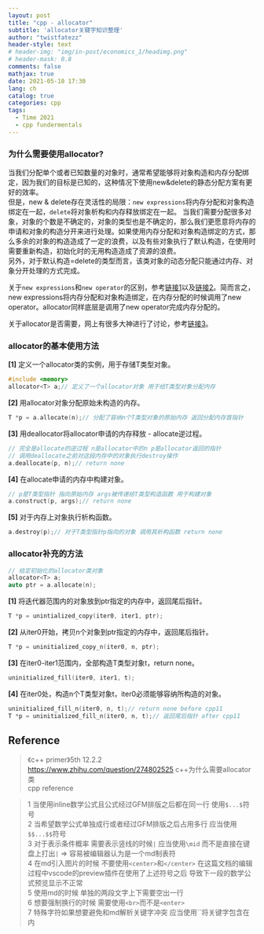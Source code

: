 ```yaml
---
layout: post
title: "cpp - allocator"
subtitle: 'allocator关键字知识整理'
author: "twistfatezz"
header-style: text
# header-img: "img/in-post/economics_1/headimg.png"
# header-mask: 0.8
comments: false 
mathjax: true
date: 2021-05-10 17:30
lang: ch 
catalog: true 
categories: cpp 
tags:
  - Time 2021
  - cpp fundermentals
---
```

### 为什么需要使用allocator?
当我们分配单个或者已知数量的对象时，通常希望能够将对象构造和内存分配绑定，因为我们的目标是已知的，这种情况下使用new&delete的静态分配方案有更好的效率。<br>
但是，new & delete存在灵活性的局限：`new expressions`将内存分配和对象构造绑定在一起，`delete`将对象析构和内存释放绑定在一起。
当我们需要分配很多对象，对象的个数是不确定的，对象的类型也是不确定的，那么我们更愿意将内存的申请和对象的构造分开来进行处理。如果使用内存分配和对象构造绑定的方式，那么多余的对象的构造造成了一定的浪费，以及有些对象执行了默认构造，在使用时需要重新构造，初始化时的无用构造造成了资源的浪费。<br>
另外，对于默认构造=delete的类型而言，该类对象的动态分配只能通过内存、对象分开处理的方式完成。

关于`new expressions`和`new operator`的区别，参考[链接1](https://en.cppreference.com/w/cpp/language/new)以及[链接2](https://en.cppreference.com/w/cpp/memory/new/operator_new)。简而言之，new expressions将内存分配和对象构造绑定，在内存分配的时候调用了new operator。allocator同样底层是调用了new operator完成内存分配的。

关于allocator是否需要，网上有很多大神进行了讨论，参考[链接3](https://www.zhihu.com/question/274802525)。

### allocator的基本使用方法
**[1]** 定义一个allocator类的实例，用于存储T类型对象。
```c++
#include <memory>
allocator<T> a;// 定义了一个allocator对象 用于给T类型对象分配内存
```
**[2]** 用allocator对象分配原始未构造的内存。
```c++
T *p = a.allocate(n);// 分配了容纳n个T类型对象的原始内存 返回分配内存首指针
```
**[3]** 用deallocator将allocator申请的内存释放 - allocate逆过程。
```c++
// 完全是allocate的逆过程 n是allocator中的n p是allocator返回的指针
// 调用deallocate之前对这段内存中的对象执行destroy操作
a.deallocate(p, n);// return none
```
**[4]** 在allocate申请的内存中构建对象。
```c++
// p是T类型指针 指向原始内存 args被传递给T类型构造函数 用于构建对象
a.construct(p, args);// return none
```
**[5]** 对于内存上对象执行析构函数。
```c++
a.destroy(p);// 对于T类型指针p指向的对象 调用其析构函数 return none
```

### allocator补充的方法
```c++
// 给定初始化的allocator类对象
allocator<T> a;
auto ptr = a.allocate(n);
```
**[1]** 将迭代器范围内的对象放到ptr指定的内存中，返回尾后指针。
```c++
T *p = unintialized_copy(iter0, iter1, ptr);
```
**[2]** 从iter0开始，拷贝n个对象到ptr指定的内存中，返回尾后指针。
```c++
T *p = uninitialized_copy_n(iter0, n, ptr);
```
**[3]** 在iter0-iter1范围内，全部构造T类型对象t，return none。
```c++
uninitialized_fill(iter0, iter1, t);
```
**[4]** 在iter0处，构造n个T类型对象t，iter0必须能够容纳所构造的对象。
```c++
uninitialized_fill_n(iter0, n, t);// return none before cpp11
T *p = uninitialized_fill_n(iter0, n, t);// 返回尾后指针 after cpp11
```


## Reference
> 《c++ primer》5th 12.2.2 <br>
> https://www.zhihu.com/question/274802525  c++为什么需要allocator类 <br>
> cpp reference 

> 1 当使用inline数学公式且公式经过GFM排版之后都在同一行 使用`$...$`符号<br>
> 2 当希望数学公式单独成行或者经过GFM排版之后占用多行 应当使用`$$...$$`符号<br>
> 3 对于表示条件概率 需要表示竖线的时候`|` 应当使用`\mid` 而不是直接在键盘上打出`|` => 容易被编辑器认为是一个md制表符<br>
> 4 在md引入图片的时候 不要使用`<center>`和`</center>` 在这篇文档的编辑过程中vscode的preview插件在使用了上述符号之后 导致下一段的数学公式预览显示不正常<br>
> 5 使用md的时候 单独的两段文字上下需要空出一行<br>
> 6 想要强制换行的时候 需要使用`<br>`而不是`<enter>`<br>
> 7 特殊字符如果想要避免和md解析关键字冲突 应当使用``将关键字包含在内
